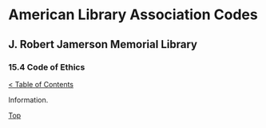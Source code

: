 [0]: ../README.md
[15.4]: code-of-ethics.md

# American Library Association Codes
## J. Robert Jamerson Memorial Library
### 15.4 Code of Ethics
[< Table of Contents][0]

Information.

[Top][15.4]
